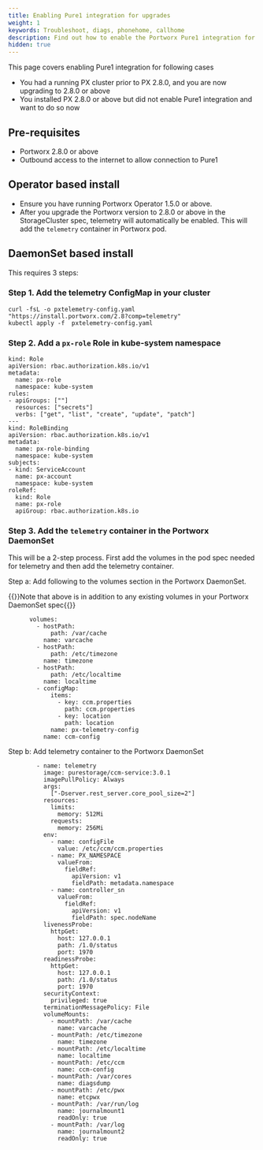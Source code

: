```yaml
---
title: Enabling Pure1 integration for upgrades
weight: 1
keywords: Troubleshoot, diags, phonehome, callhome
description: Find out how to enable the Portworx Pure1 integration for clusters that were created before PX 2.8.0
hidden: true
---
```


This page covers enabling Pure1 integration for following cases

* You had a running PX cluster prior to PX 2.8.0, and you are now upgrading to 2.8.0 or above
* You installed PX 2.8.0 or above but did not enable Pure1 integration and want to do so now

## Pre-requisites

* Portworx 2.8.0 or above
* Outbound access to the internet to allow connection to Pure1

## Operator based install

* Ensure you have running Portworx Operator 1.5.0 or above.
* After you upgrade the Portworx version to 2.8.0 or above in the StorageCluster spec, telemetry will automatically be enabled. This will add the `telemetry` container in Portworx pod.

## DaemonSet based install

This requires 3 steps:

### Step 1. Add the telemetry ConfigMap in your cluster

```text
curl -fsL -o pxtelemetry-config.yaml "https://install.portworx.com/2.8?comp=telemetry"
kubectl apply -f  pxtelemetry-config.yaml
```

### Step 2. Add a `px-role` Role in kube-system namespace

```text
kind: Role
apiVersion: rbac.authorization.k8s.io/v1
metadata:
  name: px-role
  namespace: kube-system
rules:
- apiGroups: [""]
  resources: ["secrets"]
  verbs: ["get", "list", "create", "update", "patch"]
---
kind: RoleBinding
apiVersion: rbac.authorization.k8s.io/v1
metadata:
  name: px-role-binding
  namespace: kube-system
subjects:
- kind: ServiceAccount
  name: px-account
  namespace: kube-system
roleRef:
  kind: Role
  name: px-role
  apiGroup: rbac.authorization.k8s.io
```

### Step 3. Add the `telemetry` container in the Portworx DaemonSet

This will be a 2-step process. First add the volumes in the pod spec needed for telemetry and then add the telemetry container.

Step a: Add following to the volumes section in the Portworx DaemonSet.

{{<info>}}Note that above is in addition to any existing volumes in your Portworx DaemonSet spec{{</info>}}

```text
      volumes:
        - hostPath:
            path: /var/cache
          name: varcache
        - hostPath:
            path: /etc/timezone
          name: timezone
        - hostPath:
            path: /etc/localtime
          name: localtime
        - configMap:
            items:
              - key: ccm.properties
                path: ccm.properties
              - key: location
                path: location
            name: px-telemetry-config
          name: ccm-config
```

Step b: Add telemetry container to the Portworx DaemonSet

```text
        - name: telemetry
          image: purestorage/ccm-service:3.0.1
          imagePullPolicy: Always
          args:
            ["-Dserver.rest_server.core_pool_size=2"]
          resources:
            limits:
              memory: 512Mi
            requests:
              memory: 256Mi
          env:
            - name: configFile
              value: /etc/ccm/ccm.properties
            - name: PX_NAMESPACE
              valueFrom:
                fieldRef:
                  apiVersion: v1
                  fieldPath: metadata.namespace
            - name: controller_sn
              valueFrom:
                fieldRef:
                  apiVersion: v1
                  fieldPath: spec.nodeName
          livenessProbe:
            httpGet:
              host: 127.0.0.1
              path: /1.0/status
              port: 1970
          readinessProbe:
            httpGet:
              host: 127.0.0.1
              path: /1.0/status
              port: 1970
          securityContext:
            privileged: true
          terminationMessagePolicy: File
          volumeMounts:
            - mountPath: /var/cache
              name: varcache
            - mountPath: /etc/timezone
              name: timezone
            - mountPath: /etc/localtime
              name: localtime
            - mountPath: /etc/ccm
              name: ccm-config
            - mountPath: /var/cores
              name: diagsdump
            - mountPath: /etc/pwx
              name: etcpwx
            - mountPath: /var/run/log
              name: journalmount1
              readOnly: true
            - mountPath: /var/log
              name: journalmount2
              readOnly: true
```